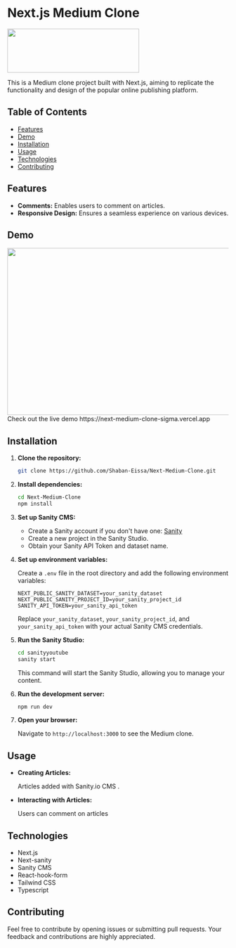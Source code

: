 # Next.js Medium Clone

<img src="https://github.com/Shaban-Eissa/Next-Medium-Clone/assets/49924090/72865f8a-08eb-40d7-963b-af9d430d8d8e" width="300" height="100" />


This is a Medium clone project built with Next.js, aiming to replicate the functionality and design of the popular online publishing platform.

## Table of Contents

- [Features](#features)
- [Demo](#demo)
- [Installation](#installation)
- [Usage](#usage)
- [Technologies](#technologies)
- [Contributing](#contributing)


## Features

- **Comments:** Enables users to comment on articles.
- **Responsive Design:** Ensures a seamless experience on various devices.

## Demo

<img src="https://github.com/Shaban-Eissa/Next-Medium-Clone/assets/49924090/ccb7fd06-7f66-4f75-89fc-c66b1a63c1f6" width="900" height="380" />
<br />
Check out the live demo https://next-medium-clone-sigma.vercel.app

## Installation

1. **Clone the repository:**

   ```bash
   git clone https://github.com/Shaban-Eissa/Next-Medium-Clone.git
   ```

2. **Install dependencies:**
    
    ```bash
    cd Next-Medium-Clone
    npm install
    ```

3. **Set up Sanity CMS:**
    
    * Create a Sanity account if you don't have one: [Sanity](https://www.sanity.io/)
    * Create a new project in the Sanity Studio.
    * Obtain your Sanity API Token and dataset name.
4. **Set up environment variables:**
    
    Create a `.env` file in the root directory and add the following environment variables:
    
    ```env
    NEXT_PUBLIC_SANITY_DATASET=your_sanity_dataset
    NEXT_PUBLIC_SANITY_PROJECT_ID=your_sanity_project_id
    SANITY_API_TOKEN=your_sanity_api_token
    ```
    
    Replace `your_sanity_dataset`, `your_sanity_project_id`, and `your_sanity_api_token` with your actual Sanity CMS credentials.
    
5. **Run the Sanity Studio:**
    
    ```bash
    cd sanityyoutube
    sanity start
    ```
    
    This command will start the Sanity Studio, allowing you to manage your content.
       
6. **Run the development server:**
    
    ```bash
    npm run dev
    ```
    
7. **Open your browser:**
    
    Navigate to `http://localhost:3000` to see the Medium clone.
    

## Usage


    
* **Creating Articles:**
    
    Articles added with Sanity.io CMS .
    
* **Interacting with Articles:**
    
    Users can comment on articles
    

## Technologies

- Next.js
- Next-sanity
- Sanity CMS
- React-hook-form
- Tailwind CSS
- Typescript


## Contributing

Feel free to contribute by opening issues or submitting pull requests. Your feedback and contributions are highly appreciated.
